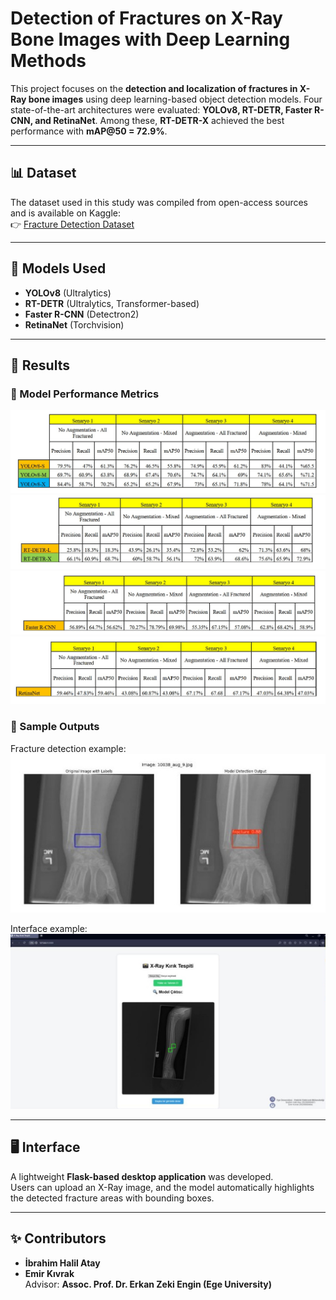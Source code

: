 # Detection of Fractures on X-Ray Bone Images with Deep Learning Methods

This project focuses on the **detection and localization of fractures in X-Ray bone images** using deep learning-based object detection models. Four state-of-the-art architectures were evaluated: **YOLOv8, RT-DETR, Faster R-CNN, and RetinaNet**. Among these, **RT-DETR-X** achieved the best performance with **mAP@50 = 72.9%**.

---

## 📊 Dataset
The dataset used in this study was compiled from open-access sources and is available on Kaggle:  
👉 [Fracture Detection Dataset](https://www.kaggle.com/datasets/emirkiv/fracture-detection-ekiha-final)

---

## 🧠 Models Used
- **YOLOv8** (Ultralytics)  
- **RT-DETR** (Ultralytics, Transformer-based)  
- **Faster R-CNN** (Detectron2)  
- **RetinaNet** (Torchvision)  

---

## 📌 Results

### 🔹 Model Performance Metrics
![YOLOv8 Metrics](results/yolo_metrics.jpg)  
![RT-DETR Metrics](results/RT-DETR_metrics.jpg)  
![Faster R-CNN Metrics](results/Faster_R-CNN_metrics.jpg)  
![RetinaNet Metrics](results/RetinaNet_metrics.jpg)  

### 🔹 Sample Outputs
Fracture detection example:  
![Result Example](results/result_example.jpg)  

Interface example:  
![Interface Example](results/interface-example.jpg)  

---

## 🖥️ Interface
A lightweight **Flask-based desktop application** was developed.  
Users can upload an X-Ray image, and the model automatically highlights the detected fracture areas with bounding boxes.  

---

## ✨ Contributors
- **İbrahim Halil Atay**  
- **Emir Kıvrak**  
Advisor: **Assoc. Prof. Dr. Erkan Zeki Engin (Ege University)**  
